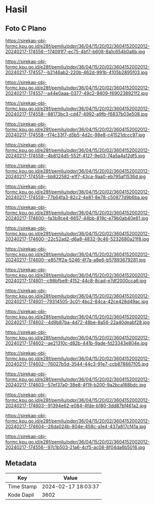 # Hasil

## Foto C Plano

https://sirekap-obj-formc.kpu.go.id/e28f/pemilu/pdpr/36/04/15/20/02/3604152002012-20240217-174556--174091f7-ec75-4bf7-b608-8a1c654b0a6b.jpg

https://sirekap-obj-formc.kpu.go.id/e28f/pemilu/pdpr/36/04/15/20/02/3604152002012-20240217-174557--b2146ab2-220b-462d-991b-4105b2895f03.jpg

https://sirekap-obj-formc.kpu.go.id/e28f/pemilu/pdpr/36/04/15/20/02/3604152002012-20240217-174557--a44e0aaa-0377-49c2-9409-f690238921f2.jpg

https://sirekap-obj-formc.kpu.go.id/e28f/pemilu/pdpr/36/04/15/20/02/3604152002012-20240217-174558--88173bc3-cd47-4992-a9fb-f6837b03e508.jpg

https://sirekap-obj-formc.kpu.go.id/e28f/pemilu/pdpr/36/04/15/20/02/3604152002012-20240217-174558--f74c33f7-d5b5-4d2c-98e8-c41521dccc97.jpg

https://sirekap-obj-formc.kpu.go.id/e28f/pemilu/pdpr/36/04/15/20/02/3604152002012-20240217-174558--4b8124d5-552f-4127-9e03-74a5a4a12df5.jpg

https://sirekap-obj-formc.kpu.go.id/e28f/pemilu/pdpr/36/04/15/20/02/3604152002012-20240217-174559--bb822582-e1f7-43ca-9aa0-eb795af1536d.jpg

https://sirekap-obj-formc.kpu.go.id/e28f/pemilu/pdpr/36/04/15/20/02/3604152002012-20240217-174559--77b64fa3-82c2-4e81-8e78-c50877d9b6ba.jpg

https://sirekap-obj-formc.kpu.go.id/e28f/pemilu/pdpr/36/04/15/20/02/3604152002012-20240217-174600--fa3b9ce4-6657-44bb-819c-e79b0ab40e61.jpg

https://sirekap-obj-formc.kpu.go.id/e28f/pemilu/pdpr/36/04/15/20/02/3604152002012-20240217-174600--22c52ad2-d6a8-4832-9c46-5232680a21f8.jpg

https://sirekap-obj-formc.kpu.go.id/e28f/pemilu/pdpr/36/04/15/20/02/3604152002012-20240217-174600--e857ff2a-5246-4f7a-a8e6-b57893679281.jpg

https://sirekap-obj-formc.kpu.go.id/e28f/pemilu/pdpr/36/04/15/20/02/3604152002012-20240217-174601--c98bfbe8-4152-44c8-8cad-e7df2000cca6.jpg

https://sirekap-obj-formc.kpu.go.id/e28f/pemilu/pdpr/36/04/15/20/02/3604152002012-20240217-174601--79314505-3c01-4bc2-84ca-42ce428d49ac.jpg

https://sirekap-obj-formc.kpu.go.id/e28f/pemilu/pdpr/36/04/15/20/02/3604152002012-20240217-174602--4d9b87ba-4d72-48be-8a56-22a40deabf28.jpg

https://sirekap-obj-formc.kpu.go.id/e28f/pemilu/pdpr/36/04/15/20/02/3604152002012-20240217-174602--ae21310c-d82b-441b-9ade-fd23343e804e.jpg

https://sirekap-obj-formc.kpu.go.id/e28f/pemilu/pdpr/36/04/15/20/02/3604152002012-20240217-174602--76027b5d-3544-44c3-91e7-ccb878667f05.jpg

https://sirekap-obj-formc.kpu.go.id/e28f/pemilu/pdpr/36/04/15/20/02/3604152002012-20240217-174603--57ef37a0-38e8-4f19-b200-9a2bca168bdc.jpg

https://sirekap-obj-formc.kpu.go.id/e28f/pemilu/pdpr/36/04/15/20/02/3604152002012-20240217-174603--91394e62-e084-4fde-b180-3dd87bf461a2.jpg

https://sirekap-obj-formc.kpu.go.id/e28f/pemilu/pdpr/36/04/15/20/02/3604152002012-20240217-174604--26da024b-804e-458c-a1e4-437a817cf41a.jpg

https://sirekap-obj-formc.kpu.go.id/e28f/pemilu/pdpr/36/04/15/20/02/3604152002012-20240217-174556--97c1b503-21a6-4cf5-ac08-8f04da6b5016.jpg


## Metadata

| Key        | Value               |
| ---------- | ------------------- |
| Time Stamp | 2024-02-17 18:03:37 |
| Kode Dapil | 3602                |



